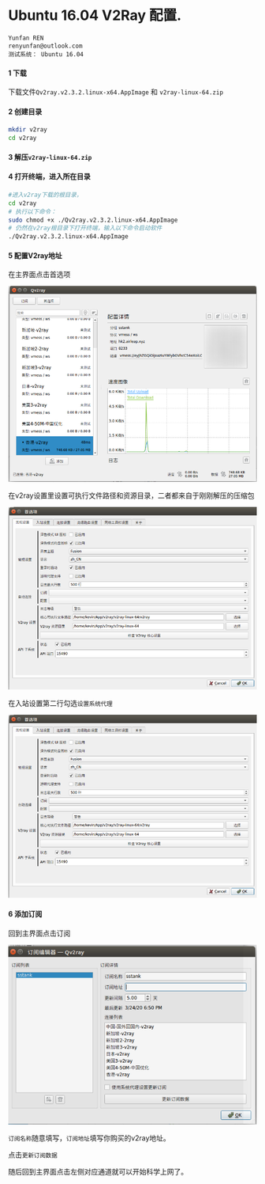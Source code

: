 # Ubuntu 16.04 V2Ray 配置.

```
Yunfan REN
renyunfan@outlook.com
测试系统： Ubuntu 16.04
```

#### 1 下载

下载文件`Qv2ray.v2.3.2.linux-x64.AppImage` 和 `v2ray-linux-64.zip`

#### 2 创建目录

```bash
mkdir v2ray
cd v2ray
```

#### 3 解压`v2ray-linux-64.zip`

#### 4 打开终端，进入所在目录

```bash
#进入v2ray下载的根目录，
cd v2ray
# 执行以下命令：
sudo chmod +x ./Qv2ray.v2.3.2.linux-x64.AppImage
# 仍然在v2ray根目录下打开终端，输入以下命令启动软件
./Qv2ray.v2.3.2.linux-x64.AppImage
```

#### 5 配置V2ray地址

在主界面点击首选项

![image-20200324190055275](README.assets/image-20200324190055275.png)

在v2ray设置里设置可执行文件路径和资源目录，二者都来自于刚刚解压的压缩包

![image-20200324190213535](README.assets/image-20200324190213535.png)

在入站设置第二行勾选`设置系统代理`

![image-20200324190239911](README.assets/image-20200324190239911.png)

#### 6 添加订阅

回到主界面点击订阅

![image-20200324190316850](README.assets/image-20200324190316850.png)

`订阅名称`随意填写，`订阅地址`填写你购买的v2ray地址。

点击`更新订阅数据`

随后回到主界面点击左侧对应通道就可以开始科学上网了。

